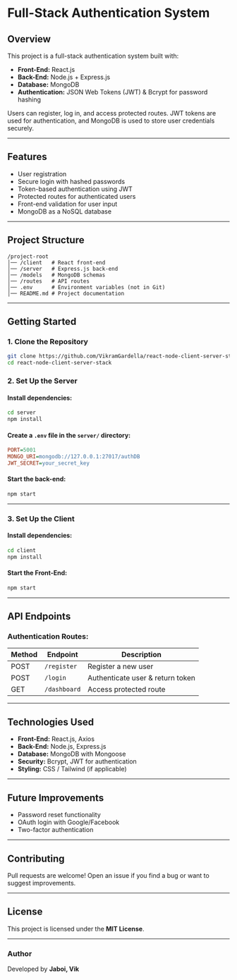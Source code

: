 # Full-Stack Authentication System

## Overview
This project is a full-stack authentication system built with:
- **Front-End:** React.js
- **Back-End:** Node.js + Express.js
- **Database:** MongoDB
- **Authentication:** JSON Web Tokens (JWT) & Bcrypt for password hashing

Users can register, log in, and access protected routes. JWT tokens are used for authentication, and MongoDB is used to store user credentials securely.

---

## Features
- User registration  
- Secure login with hashed passwords  
- Token-based authentication using JWT  
- Protected routes for authenticated users  
- Front-end validation for user input  
- MongoDB as a NoSQL database  

---

## Project Structure
```
/project-root
│── /client   # React front-end
│── /server   # Express.js back-end
│── /models   # MongoDB schemas
│── /routes   # API routes
│── .env      # Environment variables (not in Git)
│── README.md # Project documentation
```

---

## Getting Started

### 1. Clone the Repository
```bash
git clone https://github.com/VikramGardella/react-node-client-server-stack.git
cd react-node-client-server-stack
```

### 2. Set Up the Server

#### Install dependencies:
```bash
cd server
npm install
```

#### Create a `.env` file in the `server/` directory:
```ini
PORT=5001
MONGO_URI=mongodb://127.0.0.1:27017/authDB
JWT_SECRET=your_secret_key
```

#### Start the back-end:
```bash
npm start
```

---

### 3. Set Up the Client

#### Install dependencies:
```bash
cd client
npm install
```

#### Start the Front-End:
```bash
npm start
```

---

## API Endpoints

### Authentication Routes:
| Method | Endpoint       | Description        |
|--------|--------------|-------------------|
| POST   | `/register`  | Register a new user |
| POST   | `/login`     | Authenticate user & return token |
| GET    | `/dashboard` | Access protected route |

---

## Technologies Used
- **Front-End:** React.js, Axios
- **Back-End:** Node.js, Express.js
- **Database:** MongoDB with Mongoose
- **Security:** Bcrypt, JWT for authentication
- **Styling:** CSS / Tailwind (if applicable)

---

## Future Improvements
- Password reset functionality  
- OAuth login with Google/Facebook  
- Two-factor authentication  

---

## Contributing
Pull requests are welcome! Open an issue if you find a bug or want to suggest improvements.

---

## License
This project is licensed under the **MIT License**.

---

### **Author**
Developed by **Jaboi, Vik**
